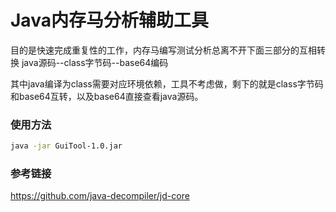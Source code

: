 # Java内存马分析辅助工具

目的是快速完成重复性的工作，内存马编写测试分析总离不开下面三部分的互相转换
java源码--class字节码--base64编码

其中java编译为class需要对应环境依赖，工具不考虑做，剩下的就是class字节码和base64互转，以及base64直接查看java源码。


### 使用方法

```bash
java -jar GuiTool-1.0.jar
```

### 参考链接
https://github.com/java-decompiler/jd-core